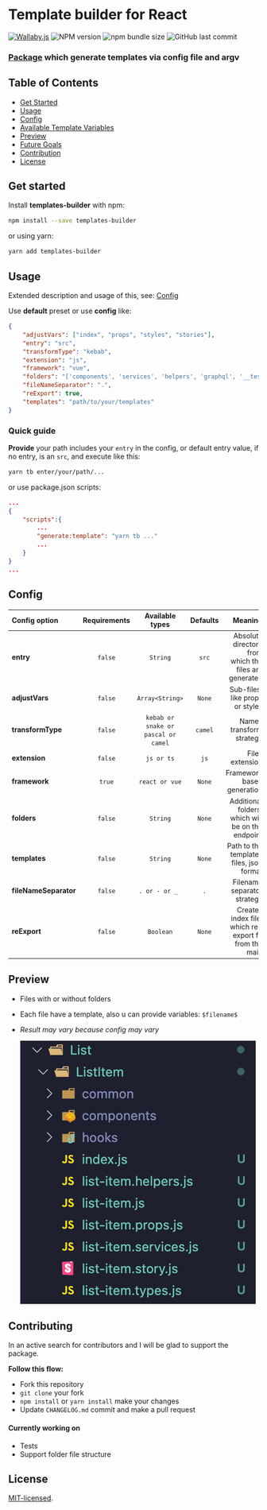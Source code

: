 # Template builder for React

[![Wallaby.js](https://img.shields.io/badge/wallaby.js-powered-blue.svg?style=for-the-badge&logo=github)](https://wallabyjs.com/oss/)
![NPM version](https://img.shields.io/npm/v/templates-builder?style=for-the-badge)
![npm bundle size](https://img.shields.io/bundlephobia/minzip/templates-builder?style=for-the-badge)
![GitHub last commit](https://img.shields.io/github/last-commit/NaaYaa-oops/templates-builder?style=for-the-badge)

[//]: # '![Build Status](https://img.shields.io/travis/NaaYaa-oops/templates-builder)'

### [Package] which generate templates via config file and argv

## Table of Contents

-   [Get Started](#get-started)
-   [Usage](#usage)
-   [Config](#config)
-   [Available Template Variables](#vars)
-   [Preview](#preview)
-   [Future Goals](#goals)
-   [Contribution](#contribution)
-   [License](#license)

## <a name="get-started"></a>Get started

Install **templates-builder** with npm:

```sh
npm install --save templates-builder
```

or using yarn:

```sh
yarn add templates-builder
```

## <a name="usage"></a>Usage

Extended description and usage of this, see: [Config](#config)

Use **default** preset or use **config** like:

```json
{
    "adjustVars": ["index", "props", "styles", "stories"],
    "entry": "src",
    "transformType": "kebab",
    "extension": "js",
    "framework": "vue",
    "folders": "['components', 'services', 'helpers', 'graphql', '__tests__']",
    "fileNameSeparator": ".",
    "reExport": true,
    "templates": "path/to/your/templates"
}
```

### Quick guide

**Provide** your path includes your `entry` in the config, or default entry value, if no entry, is an `src`, and execute like this:

```sh
yarn tb enter/your/path/...
```

or use package.json scripts:

```json
...
{
    "scripts":{
        ...
        "generate:template": "yarn tb ..."
        ...
    }
}
...
```

## <a name="config"></a> Config

| Config option         | Requirements |           Available types           | Defaults |                                               Meaning |
| :-------------------- | :----------: | :---------------------------------: | :------: | ----------------------------------------------------: |
| **entry**             |   `false`    |              `String`               |  `src`   | Absolute directory from which the files are generated |
| **adjustVars**        |   `false`    |           `Array<String>`           |  `None`  |                       Sub-files, like props or styles |
| **transformType**     |   `false`    | `kebab or snake or pascal or camel` | `camel`  |                              Names transform strategy |
| **extension**         |   `false`    |             `js or ts`              |   `js`   |                                       Files extension |
| **framework**         |    `true`    |           `react or vue`            |  `None`  |                            Framework based generation |
| **folders**           |   `false`    |              `String`               |  `None`  |     Additional folders, which will be on the endpoint |
| **templates**         |   `false`    |              `String`               |  `None`  |              Path to the templates files, json format |
| **fileNameSeparator** |   `false`    |           `. or - or _ `            |   `.`    |                           Filename separator strategy |
| **reExport**          |   `false`    |              `Boolean`              |  `None`  |  Creates index file, which re-export fn from the main |

## <a name="preview"></a>Preview

-   Files with or without folders
-   Each file have a template, also u can provide variables: `$filename$`
-   _Result may vary because config may vary_

    ![alt text](./src/assets/image.png)

## <a name="contribution"></a>Contributing

In an active search for contributors and I will be glad to support the package.

**Follow this flow:**

-   Fork this repository
-   `git clone` your fork
-   `npm install` or `yarn install` make your changes
-   Update `CHANGELOG.md` commit and make a pull request

#### Currently working on

-   Tests
-   Support folder file structure

## <a name="license"></a>License

[MIT-licensed](./LICENSE).

[web workers]: https://developer.mozilla.org/en-US/docs/Web/API/Web_Workers_API/Using_web_workers
[package]: https://www.npmjs.com/package/templates-builder
